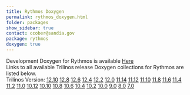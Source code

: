 ```yaml
---
title: Rythmos Doxygen
permalink: rythmos_doxygen.html
folder: packages
show_sidebar: true
contact: ccober@sandia.gov
package: rythmos
doxygen: true
---
```


Development Doxygen for Rythmos is available [Here](http://trilinos.org/docs/dev/packages/rythmos/doc/html/index.html)  
Links to all available Trilinos release Doxygen collections for Rythmos are listed below.  
Trilinos Version: [12.10](http://trilinos.org/docs/r12.10/packages/rythmos/doc/html/index.html) [12.8](http://trilinos.org/docs/r12.8/packages/rythmos/doc/html/index.html) [12.6](http://trilinos.org/docs/r12.6/packages/rythmos/doc/html/index.html) [12.4](http://trilinos.org/docs/r12.4/packages/rythmos/doc/html/index.html) [12.2](http://trilinos.org/docs/r12.2/packages/rythmos/doc/html/index.html) [12.0](http://trilinos.org/docs/r12.0/packages/rythmos/doc/html/index.html) [11.14](http://trilinos.org/docs/r11.14/packages/rythmos/doc/html/index.html) [11.12](http://trilinos.org/docs/r11.12/packages/rythmos/doc/html/index.html) [11.10](http://trilinos.org/docs/r11.10/packages/rythmos/doc/html/index.html) [11.8](http://trilinos.org/docs/r11.8/packages/rythmos/doc/html/index.html) [11.6](http://trilinos.org/docs/r11.6/packages/rythmos/doc/html/index.html) [11.4](http://trilinos.org/docs/r11.4/packages/rythmos/doc/html/index.html) [11.2](http://trilinos.org/docs/r11.2/packages/rythmos/doc/html/index.html) [11.0](http://trilinos.org/docs/r11.0/packages/rythmos/doc/html/index.html) [10.12](http://trilinos.org/docs/r10.12/packages/rythmos/doc/html/index.html) [10.10](http://trilinos.org/docs/r10.10/packages/rythmos/doc/html/index.html) [10.8](http://trilinos.org/docs/r10.8/packages/rythmos/doc/html/index.html) [10.6](http://trilinos.org/docs/r10.6/packages/rythmos/doc/html/index.html) [10.4](http://trilinos.org/docs/r10.4/packages/rythmos/doc/html/index.html) [10.2](http://trilinos.org/docs/r10.2/packages/rythmos/doc/html/index.html) [10.0](http://trilinos.org/docs/r10.0/packages/rythmos/doc/html/index.html) [9.0](http://trilinos.org/docs/r9.0/packages/rythmos/doc/html/index.html) [8.0](http://trilinos.org/docs/r8.0/packages/rythmos/doc/html/index.html) [7.0](http://trilinos.org/docs/r7.0/packages/rythmos/doc/html/index.html)